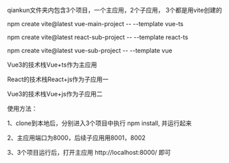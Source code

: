 
qiankun文件夹内包含3个项目，一个主应用，2个子应用，
3个都是用vite创建的

npm create vite@latest vue-main-project -- --template vue-ts

npm create vite@latest react-sub-project -- --template react-ts

npm create vite@latest vue-sub-project -- --template vue

Vue3的技术栈Vue+ts作为主应用

React的技术栈React+js作为子应用一 

Vue3的技术栈Vue+js作为子应用二

使用方法：

1、clone到本地后，分别进入3个项目中执行 npm install, 并运行起来

2、主应用端口为8000，后续子应用用8001，8002

3、3个项目运行后，打开主应用 http://localhost:8000/ 即可
